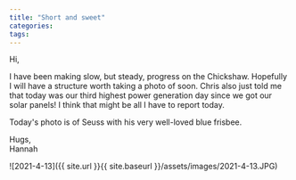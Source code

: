 ```yaml
---
title: "Short and sweet"
categories:
tags:
---
```


Hi,

I have been making slow, but steady, progress on the Chickshaw. Hopefully I will have a structure worth taking a photo of soon. Chris also just told me that today was our third highest power generation day since we got our solar panels! I think that might be all I have to report today.

Today's photo is of Seuss with his very well-loved blue frisbee. 

Hugs,<br />
Hannah

![2021-4-13]({{ site.url }}{{ site.baseurl }}/assets/images/2021-4-13.JPG)
